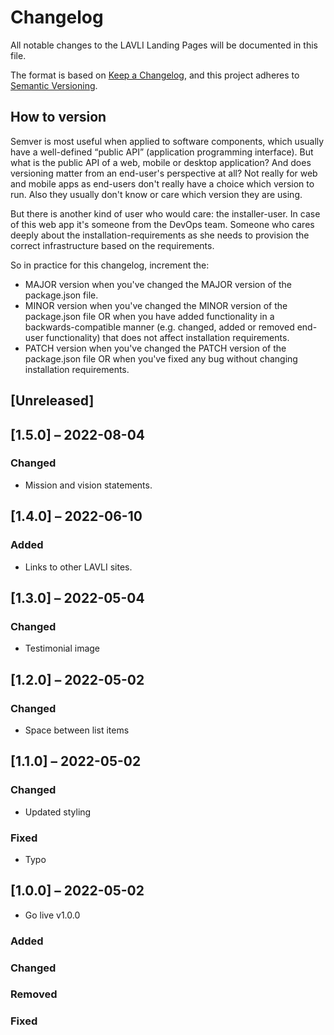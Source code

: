 # Changelog

All notable changes to the LAVLI Landing Pages will be documented in this file.

The format is based on [Keep a Changelog](https://keepachangelog.com/en/1.0.0/),
and this project adheres to [Semantic Versioning](https://semver.org/spec/v2.0.0.html).

## How to version

Semver is most useful when applied to software components, which usually have a
well-defined “public API” (application programming interface). But what is the
public API of a web, mobile or desktop application? And does versioning matter
from an end-user's perspective at all? Not really for web and mobile apps as
end-users don't really have a choice which version to run. Also they usually
don't know or care which version they are using.

But there is another kind of user who would care: the installer-user. In case
of this web app it's someone from the DevOps team. Someone who cares deeply
about the installation-requirements as she needs to provision the correct
infrastructure based on the requirements.

So in practice for this changelog, increment the:

- MAJOR version when you've changed the MAJOR version of the package.json file.
- MINOR version when you've changed the MINOR version of the package.json file
  OR when you have added functionality in a backwards-compatible manner (e.g.
  changed, added or removed end-user functionality) that does not affect
  installation requirements.
- PATCH version when you've changed the PATCH version of the package.json file
  OR when you've fixed any bug without changing installation requirements.

## [Unreleased]

## [1.5.0] – 2022-08-04

### Changed

- Mission and vision statements.

## [1.4.0] – 2022-06-10

### Added

- Links to other LAVLI sites.

## [1.3.0] – 2022-05-04

### Changed

- Testimonial image

## [1.2.0] – 2022-05-02

### Changed

- Space between list items

## [1.1.0] – 2022-05-02

### Changed

- Updated styling

### Fixed

- Typo

## [1.0.0] – 2022-05-02

- Go live v1.0.0

### Added

### Changed

### Removed

### Fixed
